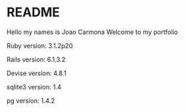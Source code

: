 # README

Hello my names is Joao Carmona Welcome to my portfolio

Ruby version: 3.1.2p20

Rails version: 6.1.3.2

Devise version: 4.8.1

sqlite3 version: 1.4

pg version: 1.4.2